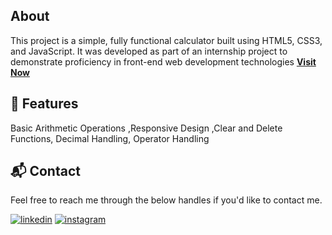 ## About
This project is a simple, fully functional calculator built using HTML5, CSS3, and JavaScript. It was developed as part of an internship project to demonstrate proficiency in front-end web development technologies
<a href="https://ashhdubey.github.io/CodSoft-Calculator/">**Visit Now** </a>


## 📌 Features
Basic Arithmetic Operations ,Responsive Design ,Clear and Delete Functions, Decimal Handling, Operator Handling

<h2>📬 Contact</h2>

Feel free to reach me through the below handles if you'd like to contact me.

[![linkedin](https://img.shields.io/badge/LinkedIn-0077B5?style=for-the-badge&logo=linkedin&logoColor=white)](https://www.linkedin.com/in/ashhdubey)
[![instagram](https://img.shields.io/badge/Instagram-E4405F?style=for-the-badge&logo=instagram&logoColor=white)](https://www.instagram.com/ashhdubey)
